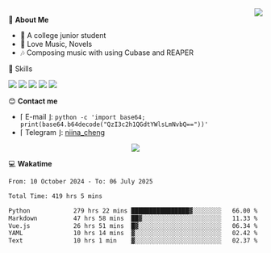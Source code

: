 <a href="#">
    <img align="right" src="https://github-readme-stats-tau-lilac-25.vercel.app/api?username=irorange27&count_private=true&show_icons=true&theme=transparent" />
</a>

💭 **About Me**

- 🏫 A college junior student
- 🍕 Love Music, Novels
- 🎶 Composing music with using Cubase and REAPER


🚀 Skills

![](https://img.shields.io/badge/-python-3e74a2?style=for-the-badge&logo=Python&logoColor=fff
)
![](https://img.shields.io/badge/-javascript-f0db4f?style=for-the-badge&logo=JavaScript&logoColor=fff
)
![](https://img.shields.io/badge/-vue3-41b883?style=for-the-badge&logo=Vue.js&logoColor=fff
)
![](https://img.shields.io/badge/-docker-2496ed?style=for-the-badge&logo=Docker&logoColor=fff
)
![](https://img.shields.io/badge/-linux-000000?style=for-the-badge&logo=Linux&logoColor=fff&color=000
)

😊 **Contact me**

- ⌈ E-mail ⌋: `python -c 'import base64; print(base64.b64decode("QzI3c2h1QGdtYWlsLmNvbQ=="))'`
- ⌈ Telegram ⌋: [niina_cheng](https://t.me/niina_cheng)

</p>
    <p align="center">
    <img src="https://profile-counter.glitch.me/{irorange27}/count.svg" />
</p>

💻 **Wakatime**

<!--START_SECTION:waka-->

```txt
From: 10 October 2024 - To: 06 July 2025

Total Time: 419 hrs 5 mins

Python            279 hrs 22 mins ████████████████▓░░░░░░░░   66.00 %
Markdown          47 hrs 58 mins  ██▓░░░░░░░░░░░░░░░░░░░░░░   11.33 %
Vue.js            26 hrs 51 mins  █▓░░░░░░░░░░░░░░░░░░░░░░░   06.34 %
YAML              10 hrs 14 mins  ▓░░░░░░░░░░░░░░░░░░░░░░░░   02.42 %
Text              10 hrs 1 min    ▓░░░░░░░░░░░░░░░░░░░░░░░░   02.37 %
```

<!--END_SECTION:waka-->
